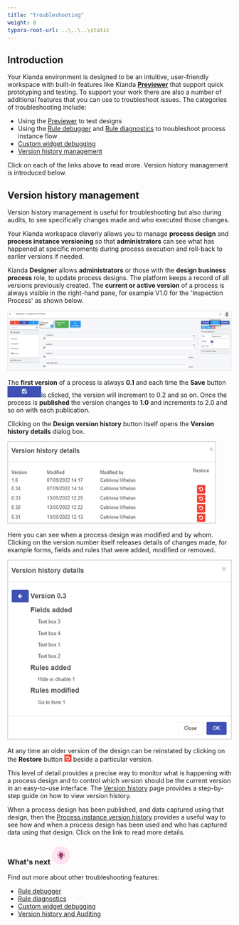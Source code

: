 ```yaml
---
title: "Troubleshooting"
weight: 8
typora-root-url: ..\..\..\static
---
```


## Introduction

Your Kianda environment is designed to be an intuitive, user-friendly workspace with built-in features like Kianda [**Previewer**](/docs/platform/application-designer/designer/previewer/) that support quick prototyping and testing. To support your work there are also a number of additional features that you can use to troubleshoot issues. The categories of troubleshooting include:

- Using the [Previewer](/docs/platform/application-designer/designer/previewer/) to test designs
- Using the [Rule debugger](/docs/troubleshooting/rule-debugger) and [Rule diagnostics](/docs/troubleshooting/rule-debugger) to troubleshoot process instance flow
- [Custom widget debugging](/docs/troubleshooting/custom-widget-debugging/) 
- [Version history management](/docs/troubleshooting/version-history-and-auditing)

Click on each of the links above to read more. Version history management is introduced below.



## Version history management

Version history management is useful for troubleshooting but also during audits, to see specifically changes made and who executed those changes. 

Your Kianda workspace cleverly allows you to manage **process design** and **process instance versioning** so that **administrators** can see what has happened at specific moments during process execution and roll-back to earlier versions if needed.  

Kianda **Designer** allows **administrators** or those with the **design business process** role, to update process designs. The platform keeps a record of all versions previously created. The **current or active version** of a process is always visible in the right-hand pane, for example V1.0 for the 'Inspection Process' as shown below.

![Process version history](/images/published-version.jpg)

The **first version** of a process is always **0.1** and each time the **Save** button ![Save button](/images/saveprocess.png)is clicked, the version will increment to 0.2 and so on. Once the process is **published** the version changes to **1.0** and increments to 2.0 and so on with each publication. 

Clicking on the **Design version history** button itself opens the **Version history details** dialog box. 

![Version history details example](/images/version-history-details-eg.jpg)

Here you can see when a process design was modified and by whom. Clicking on the version number itself releases details of changes made, for example forms, fields and rules that were added,  modified or removed.

![Version history details example](/images/version-history-details-example.jpg)

At any time an older version of the design can be reinstated by clicking on the **Restore** button ![Restore button](/images/restore.png) beside a particular version.

This level of detail provides a precise way to monitor what is happening with a process design and to control which version should be the current version in an easy-to-use interface. The [Version history](/docs/platform/application-designer/designer/version-history/) page provides a step-by-step guide on how to view version history. 

When a process design has been published, and data captured using that design, then the [Process instance version history](/docs/troubleshooting/version-history-and-auditing) provides a useful way to see how and when a process design has been used and who has captured data using that design. Click on the link to read more details. 

### What's next  ![Idea icon](/images/18.png) ###

Find out more about other troubleshooting features:

- [Rule debugger](/docs/troubleshooting/rule-debugger)
- [Rule diagnostics](/docs/troubleshooting/rule-diagnostics/)
- [Custom widget debugging](/docs/troubleshooting/custom-widget-debugging/)
- [Version history and Auditing](/docs/troubleshooting/version-history-and-auditing)

